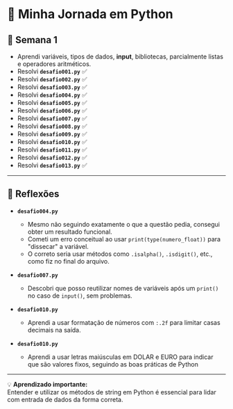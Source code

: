 # 🚀 Minha Jornada em Python

## 📅 Semana 1
- Aprendi variáveis, tipos de dados, **input**, bibliotecas, parcialmente listas e operadores aritméticos.
- Resolvi **`desafio001.py`** ✅  
- Resolvi **`desafio002.py`** ✅  
- Resolvi **`desafio003.py`** ✅  
- Resolvi **`desafio004.py`** ✅  
- Resolvi **`desafio005.py`** ✅  
- Resolvi **`desafio006.py`** ✅  
- Resolvi **`desafio007.py`** ✅  
- Resolvi **`desafio008.py`** ✅  
- Resolvi **`desafio009.py`** ✅  
- Resolvi **`desafio010.py`** ✅  
- Resolvi **`desafio011.py`** ✅  
- Resolvi **`desafio012.py`** ✅  
- Resolvi **`desafio013.py`** ✅  

---

## 🧠 Reflexões
- **`desafio004.py`**  
  - Mesmo não seguindo exatamente o que a questão pedia, consegui obter um resultado funcional.  
  - Cometi um erro conceitual ao usar `print(type(numero_float))` para "dissecar" a variável.  
  - O correto seria usar métodos como `.isalpha()`, `.isdigit()`, etc., como fiz no final do arquivo.  

- **`desafio007.py`**  
  - Descobri que posso reutilizar nomes de variáveis após um `print()` no caso de `input()`, sem problemas.  

- **`desafio010.py`**  
  - Aprendi a usar formatação de números com `:.2f` para limitar casas decimais na saída.  

- **`desafio010.py`**  
  - Aprendi a usar letras maiúsculas em DOLAR e EURO para indicar que são valores fixos, seguindo as boas práticas de Python
---

💡 **Aprendizado importante:**  
Entender e utilizar os métodos de string em Python é essencial para lidar com entrada de dados da forma correta.

